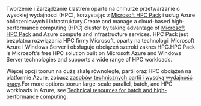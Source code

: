 <span data-ttu-id="5dbb7-101">Tworzenie i Zarządzanie klastrem oparte na chmurze przetwarzanie o wysokiej wydajności (HPC), korzystając z [Microsoft HPC Pack](https://technet.microsoft.com/library/jj899572.aspx) i usług Azure obliczeniowych i infrastruktury.</span><span class="sxs-lookup"><span data-stu-id="5dbb7-101">Create and manage a cloud-based high-performance computing (HPC) cluster by taking advantage of [Microsoft HPC Pack](https://technet.microsoft.com/library/jj899572.aspx) and Azure compute and infrastructure services.</span></span> <span data-ttu-id="5dbb7-102">HPC Pack jest bezpłatna rozwiązania HPC firmy Microsoft, oparty na technologii Microsoft Azure i Windows Server i obsługuje obciążeń szeroki zakres HPC.</span><span class="sxs-lookup"><span data-stu-id="5dbb7-102">HPC Pack is Microsoft's free HPC solution built on Microsoft Azure and Windows Server technologies and supports a wide range of HPC workloads.</span></span>

<span data-ttu-id="5dbb7-103">Więcej opcji toorun na dużą skalę równoległe, partii oraz HPC obciążeń na platformie Azure, zobacz [zasobów technicznych partii i wysoką wydajność pracy](../articles/batch/big-compute-resources.md).</span><span class="sxs-lookup"><span data-stu-id="5dbb7-103">For more options toorun large-scale parallel, batch, and HPC workloads in Azure, see [Technical resources for batch and high-performance computing](../articles/batch/big-compute-resources.md).</span></span>

